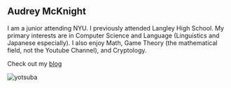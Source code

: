 ## Audrey McKnight

I am a junior attending NYU. I previously attended Langley High School. My primary interests are in Computer Science and Language (Linguistics and Japanese especially). I also enjoy Math, Game Theory (the mathematical field, not the Youtube Channel), and Cryptology.

Check out my [blog](http://blog.audreymcknight.com)

![yotsuba](https://audrey-mcknight.github.io/yotsuba.jpg)
